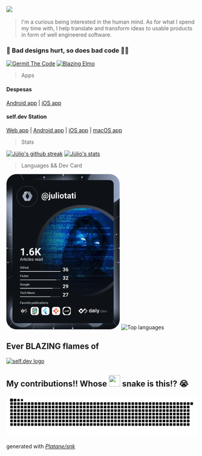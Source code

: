 <a href="https://github.com/juliotati"><img src="https://readme-typing-svg.herokuapp.com/?lines=+As%20Curious%20As%20The%20Stars✨;💻%20Multi%20Platform%20Developer;🔥!Novice%20Flutter%20Dev%20Expert;&font=Anton&center=true&width=650&height=120&color=58a6ff&vCenter=true&size=45%22"></a>

<!-- ![germit-the-coder](https://user-images.githubusercontent.com/59662912/159568127-0230807b-dd72-4c97-b023-b8acbcc9cbd4.gif) -->
<!-- ![blazing-elmo](https://user-images.githubusercontent.com/59662912/159568426-01f0f338-7383-4b93-bcfe-0ef4e285bbec.gif) -->
> I'm a curious being interested in the human mind. As for what I spend my time with, I help translate and transform ideas to usable products in form of well engineered software.

### 🤕 Bad designs hurt, so does bad code 🤢🤮

<a href="https://instagram.com/_juliotati"><img src="https://user-images.githubusercontent.com/59662912/159568127-0230807b-dd72-4c97-b023-b8acbcc9cbd4.gif" width="380" alt="Germit The Code"/></a>
<a href="https://theselfdev.com/community/julio-tati"><img src="https://user-images.githubusercontent.com/59662912/159568426-01f0f338-7383-4b93-bcfe-0ef4e285bbec.gif" height="220" alt="Blazing Elmo"/></a>

<!-- > Socials

<a href="https://twitter.com/_juliotati" target="_blank"><img src="https://img.shields.io/badge/Twitter-1DA1F2?style=for-the-badge&logo=twitter&logoColor=white" /></a>
<a href="https://instagram.com/_juliotati" target="_blank"><img src="https://img.shields.io/badge/Instagram-E4405F?style=for-the-badge&logo=instagram&logoColor=white" /></a>
<a href="https://instagram.com/_juliotati" target="_blank"><img src="https://img.shields.io/badge/LinkedIn-0077B5?style=for-the-badge&logo=linkedin&logoColor=white" /></a>
<a href="https://hashnode.com/@juliotati" target="_blank"><img src="https://img.shields.io/badge/Hashnode-2962FF?style=for-the-badge&logo=hashnode&logoColor=white" /></a>
<a href="https://dev.to/_juliotati" target="_blank"><img src="https://img.shields.io/badge/dev.to-0A0A0A?style=for-the-badge&logo=devdotto&logoColor=white" /></a>
<a href="https://juliotati.com/" target="_blank"><img src="https://img.shields.io/badge/website-000000?style=for-the-badge&logo=About.me&logoColor=white" /></a> -->

<!-- <a href="..."><img src="..." /></a> -->
<!-- https://img.shields.io/badge/iOS-000000?style=for-the-badge&logo=ios&logoColor=white -->

> Apps

#### Despesas
[Android app](https://play.google.com/store/apps/details?id=com.mocedesenhos.despesas) |
[iOS app](https://apps.apple.com/app/id1636338866?platform=iphone)
<!-- <a href="https://apps.apple.com/app/id1636338866"><img src="https://img.shields.io/badge/iOS-000000?style=for-the-badge&logo=ios&logoColor=white" /></a>
<a href="https://play.google.com/store/apps/details?id=com.mocedesenhos.despesas"><img src="https://img.shields.io/badge/Android-3DDC84?style=for-the-badge&logo=android&logoColor=white" /></a>
<a href="https://despesas.juliotati.com/"><img src="https://img.shields.io/badge/website-000000?style=for-the-badge&logo=About.me&logoColor=white" /></a> -->

#### self.dev Station
[Web app](https://station.selfdev.app/pomodoro) |
[Android app](https://play.google.com/store/apps/details?id=com.juliotati.selfdevstation.selfdevstation) |
[iOS app](https://apps.apple.com/app/1667161943?platform=iphone) |
[macOS app](https://apps.apple.com/app/1667161943)
<!-- <a href="https://apps.apple.com/app/1667161943"><img src="https://img.shields.io/badge/iOS-000000?style=for-the-badge&logo=ios&logoColor=white" /></a>
<a href="https://play.google.com/store/apps/details?id=com.juliotati.selfdevstation.selfdevstation"><img src="https://img.shields.io/badge/Android-3DDC84?style=for-the-badge&logo=android&logoColor=white" /></a>
<a href="https://station.theselfdev.com"><img src="https://img.shields.io/badge/website-000000?style=for-the-badge&logo=About.me&logoColor=white" /></a> -->

> Stats

[![Júlio's github streak](https://github-readme-streak-stats.herokuapp.com/?user=juliotati&theme=tokyonight)](https://github.com/juliotati/github-readme-streak-stats)
[![Júlio's stats](https://github-readme-stats.vercel.app/api?username=Juliotati&langs_count=3&layout=compact&show_icons=true&theme=tokyonight&count_private=true&include_all_commits=true)](https://github.com/Juliotati/github-readme-stats)

> Languages && Dev Card

<a href="https://app.daily.dev/juliotati"><img src="https://github.com/Juliotati/Juliotati/blob/main/devcard.svg" width="300" alt="Júlio Tati's Dev Card"/></a>
![Top languages](https://github-readme-stats.vercel.app/api/top-langs/?username=juliotati&theme=tokyonight)
<!-- [![Júlio's top languages](https://github-readme-stats.vercel.app/api/top-langs/?username=juliotati&theme=tokyonight)](https://github.com/juliotati/github-readme-stats) -->

## Ever BLAZING flames of
<a href="https://discord.gg/selfdev"><img src="https://github.com/selfdevs/self-dev-logo/blob/main/2023/self_dev_v1.png" width="300" alt="self.dev logo"/></a>

## My contributions!! Whose <img src= "https://c.tenor.com/BczFoyx41WoAAAAj/swallowed-the-mighty-ones.gif" width= "30" height= "30"> snake is this!? 😭
![Contribution grid snake animation](https://raw.githubusercontent.com/juliotati/juliotati/output/github-contribution-grid-snake.svg)

generated with _[Platane/snk](https://github.com/Platane/snk)_

<!--![Profile views](https://gpvc.arturio.dev/juliotati)
[![GitHub followers](https://img.shields.io/github/followers/juliotati.svg?style=social&label=Follow&maxAge=2592000)](https://github.com/juliotati?tab=followers) -->
